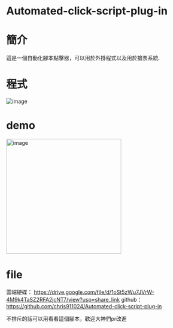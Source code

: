 # Automated-click-script-plug-in
# 簡介
這是一個自動化腳本點擊器，可以用於外掛程式以及用於搶票系統.
# 程式
![image](https://github.com/chris911024/Automated-click-script-plug-in/assets/67829896/0c44677a-5b55-4df2-81df-1e9b8dd3b9d2)

# demo
<img width="307" alt="image" src="https://github.com/chris911024/Automated-click-script-plug-in/assets/67829896/9c09d9ff-5875-409b-801b-a71663bee55e">

# file
雲端硬碟：
https://drive.google.com/file/d/1oSt5zWu7JVrW-4M9k4TaSZ2RFA2jcNT7/view?usp=share_link
github：
https://github.com/chris911024/Automated-click-script-plug-in

不排斥的話可以用看看這個腳本，歡迎大神們pr改進


